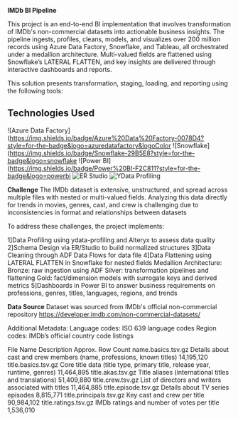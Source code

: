 **IMDb BI Pipeline**

This project is an end-to-end BI implementation that involves transformation of IMDb's non-commercial datasets into actionable business insights. The pipeline ingests, profiles, cleans, models, and visualizes over 200 million records using Azure Data Factory, Snowflake, and Tableau, all orchestrated under a medallion architecture. Multi-valued fields are flattened using Snowflake’s LATERAL FLATTEN, and key insights are delivered through interactive dashboards and reports.

This solution presents transformation, staging, loading, and reporting using the following tools:
## Technologies Used

![Azure Data Factory](https://img.shields.io/badge/Azure%20Data%20Factory-0078D4?style=for-the-badge&logo=azuredatafactory&logoColor
![Snowflake](https://img.shields.io/badge/Snowflake-29B5E8?style=for-the-badge&logo=snowflake
![Power BI](https://img.shields.io/badge/Power%20BI-F2C811?style=for-the-badge&logo=powerbi
![ER Studio](https://img.shields.io/badge/ER%20Studio-0071bc?style=for-the-badge)
![YData Profiling](https://img.shields.io/badge/YData%20Profiling-ffd43b?style=for-the-badge&logo=python&logoColor=white)

**Challenge** 
The IMDb dataset is extensive, unstructured, and spread across multiple files with nested or multi-valued fields. Analyzing this data directly for trends in movies, genres, cast, and crew is challenging due to inconsistencies in format and relationships between datasets

To address these challenges, the project implements:

1]Data Profiling using ydata-profiling and Alteryx to assess data quality
2]Schema Design via ER/Studio to build normalized structures
3]Data Cleaning through ADF Data Flows for data file
4]Data Flattening using LATERAL FLATTEN in Snowflake for nested fields
    Medallion Architecture:
    Bronze: raw ingestion using ADF
    Silver: transformation pipelines and flattening
    Gold: fact/dimension models with surrogate keys and derived metrics
5]Dashboards in Power BI to answer business requirements on professions, genres, titles, languages, regions, and trends

**Data Source**
Dataset was sourced from IMDb's official non-commercial repository
https://developer.imdb.com/non-commercial-datasets/

Additional Metadata:
Language codes: ISO 639 language codes
Region codes: IMDb’s official country code listings

File Name	Description	Approx. Row Count
name.basics.tsv.gz	Details about cast and crew members (name, professions, known titles)	14,195,120
title.basics.tsv.gz	Core title data (title type, primary title, release year, runtime, genres)	11,464,895
title.akas.tsv.gz	Title aliases (international titles and translations)	51,409,880
title.crew.tsv.gz	List of directors and writers associated with titles	11,464,885
title.episode.tsv.gz	Details about TV series episodes	8,815,771
title.principals.tsv.gz	Key cast and crew per title	90,984,102
title.ratings.tsv.gz	IMDb ratings and number of votes per title	1,536,010


